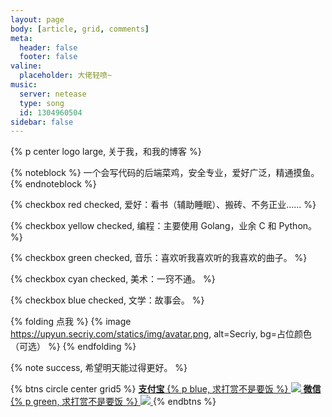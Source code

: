 ```yaml
---
layout: page
body: [article, grid, comments]
meta:
  header: false
  footer: false
valine:
  placeholder: 大佬轻喷~
music:
  server: netease
  type: song
  id: 1304960504
sidebar: false
---
```


{% p center logo large, 关于我，和我的博客 %}

{% noteblock %}
一个会写代码的后端菜鸡，安全专业，爱好广泛，精通摸鱼。
{% endnoteblock %}

{% checkbox red checked, 爱好：看书（辅助睡眠）、搬砖、不务正业…… %}

{% checkbox yellow checked, 编程：主要使用 Golang，业余 C 和 Python。 %}

{% checkbox green checked, 音乐：喜欢听我喜欢听的我喜欢的曲子。 %}

{% checkbox cyan checked, 美术：一窍不通。 %}

{% checkbox blue checked, 文学：故事会。 %}

{% folding 点我 %}
{% image https://upyun.secriy.com/statics/img/avatar.png, alt=Secriy, bg=占位颜色（可选） %}
{% endfolding %}

{% note success, 希望明天能过得更好。  %}

{% btns circle center grid5 %}
<a href=''>
<b>支付宝</b>
{% p blue, 求打赏不是要饭 %}
<img src='https://upyun.secriy.com/statics/img/alipay.png'>
</a>
<a href=''>
<b>微信</b>
{% p green, 求打赏不是要饭 %}
<img src='https://upyun.secriy.com/statics/img/wechat.jpg'>
</a>
{% endbtns %}
